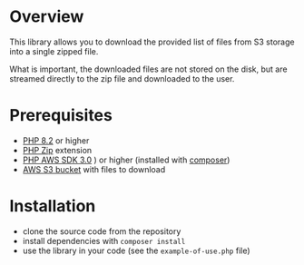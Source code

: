 # Overview

This library allows you to download the provided list of files from S3 storage into a single zipped file.

What is important, the downloaded files are not stored on the disk, but are streamed directly to the zip file and downloaded to the user.

# Prerequisites

- [PHP 8.2](https://www.php.net/downloads.php) or higher
- [PHP Zip](https://www.php.net/manual/en/zip.installation.php) extension
- [PHP AWS SDK 3.0](https://docs.aws.amazon.com/sdk-for-php/v3/developer-guide/getting-started_installation.html) ) or higher (installed with [composer](https://getcomposer.org/))
- [AWS S3 bucket](https://docs.aws.amazon.com/AmazonS3/latest/userguide/creating-bucket.html) with files to download

# Installation

- clone the source code from the repository
- install dependencies with `composer install`
- use the library in your code (see the `example-of-use.php` file)
